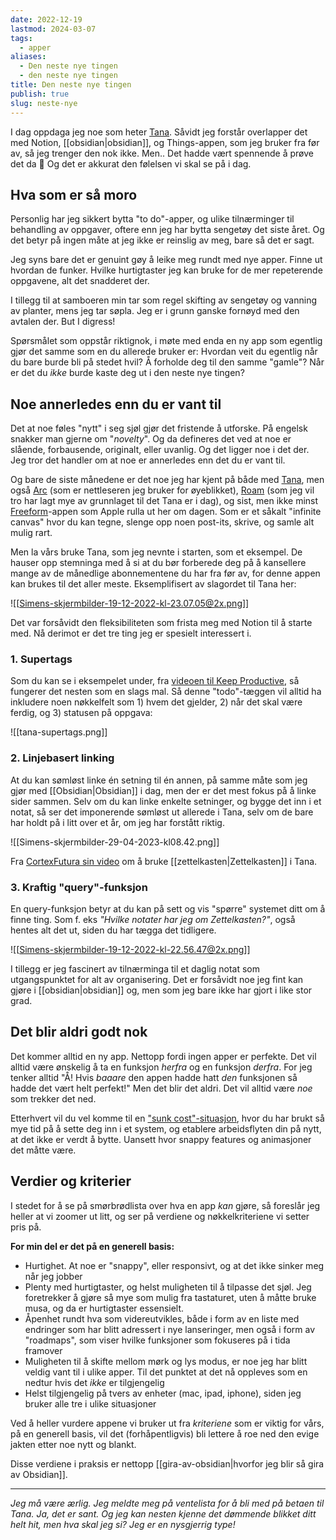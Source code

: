 ```yaml
---
date: 2022-12-19
lastmod: 2024-03-07
tags:
  - apper
aliases:
  - Den neste nye tingen
  - den neste nye tingen
title: Den neste nye tingen
publish: true
slug: neste-nye
---
```


I dag oppdaga jeg noe som heter [Tana](https://tana.inc/?ref=simen-skriver). Såvidt jeg forstår overlapper det med Notion, [[obsidian|obsidian]], og Things-appen, som jeg bruker fra før av, så jeg trenger den nok ikke. Men.. Det hadde vært spennende å prøve det da 🤔 Og det er akkurat den følelsen vi skal se på i dag.

## Hva som er så moro

Personlig har jeg sikkert bytta "to do"-apper, og ulike tilnærminger til behandling av oppgaver, oftere enn jeg har bytta sengetøy det siste året. Og det betyr på ingen måte at jeg ikke er reinslig av meg, bare så det er sagt.

Jeg syns bare det er genuint gøy å leike meg rundt med nye apper. Finne ut hvordan de funker. Hvilke hurtigtaster jeg kan bruke for de mer repeterende oppgavene, alt det snadderet der.

I tillegg til at samboeren min tar som regel skifting av sengetøy og vanning av planter, mens jeg tar søpla. Jeg er i grunn ganske fornøyd med den avtalen der. But I digress!

Spørsmålet som oppstår riktignok, i møte med enda en ny app som egentlig gjør det samme som en du allerede bruker er: Hvordan veit du egentlig når du bare burde bli på stedet hvil? Å forholde deg til den samme "gamle"? Når er det du _ikke_ burde kaste deg ut i den neste nye tingen?

## Noe annerledes enn du er vant til

Det at noe føles "nytt" i seg sjøl gjør det fristende å utforske. På engelsk snakker man gjerne om "_novelty_". Og da defineres det ved at noe er slående, forbausende, originalt, eller uvanlig. Og det ligger noe i det der. Jeg tror det handler om at noe er annerledes enn det du er vant til.

Og bare de siste månedene er det noe jeg har kjent på både med [Tana](https://tana.inc/?ref=simen-skriver), men også [Arc](https://arc.net/?ref=simen-skriver) (som er nettleseren jeg bruker for øyeblikket), [Roam](https://roamresearch.com/?ref=simen-skriver) (som jeg vil tro har lagt mye av grunnlaget til det Tana er i dag), og sist, men ikke minst [Freeform](https://www.apple.com/no/newsroom/2022/12/apple-launches-freeform-a-powerful-new-app-designed-for-creative-collaboration/?ref=simen-skriver)-appen som Apple rulla ut her om dagen. Som er et såkalt "infinite canvas" hvor du kan tegne, slenge opp noen post-its, skrive, og samle alt mulig rart.

Men la vårs bruke Tana, som jeg nevnte i starten, som et eksempel. De hauser opp stemninga med å si at du bør forberede deg på å kansellere mange av de månedlige abonnementene du har fra før av, for denne appen kan brukes til det aller meste. Eksemplifisert av slagordet til Tana her:

![[Simens-skjermbilder-19-12-2022-kl-23.07.05@2x.png]]

Det var forsåvidt den fleksibiliteten som frista meg med Notion til å starte med. Nå derimot er det tre ting jeg er spesielt interessert i.

### 1. Supertags

Som du kan se i eksempelet under, fra [videoen til Keep Productive](https://www.youtube.com/watch?v=TaOOkOOhRcM&ref=simen-skriver), så fungerer det nesten som en slags mal. Så denne "todo"-tæggen vil alltid ha inkludere noen nøkkelfelt som 1) hvem det gjelder, 2) når det skal være ferdig, og 3) statusen på oppgava:

![[tana-supertags.png]]

### 2. Linjebasert linking

At du kan sømløst linke én setning til én annen, på samme måte som jeg gjør med [[Obsidian|Obsidian]] i dag, men der er det mest fokus på å linke sider sammen. Selv om du kan linke enkelte setninger, og bygge det inn i et notat, så ser det imponerende sømløst ut allerede i Tana, selv om de bare har holdt på i litt over et år, om jeg har forstått riktig.

![[Simens-skjermbilder-29-04-2023-kl08.42.png]]

Fra [CortexFutura sin video](https://www.youtube.com/watch?v=wvvsTD2RzKE&t=662s&ref=simen-skriver) om å bruke [[zettelkasten|Zettelkasten]] i Tana.

### 3. Kraftig "query"-funksjon

En query-funksjon betyr at du kan på sett og vis "spørre" systemet ditt om å finne ting. Som f. eks _"Hvilke notater har jeg om Zettelkasten?"_, også hentes alt det ut, siden du har tægga det tidligere.

![[Simens-skjermbilder-19-12-2022-kl-22.56.47@2x.png]]

I tillegg er jeg fascinert av tilnærminga til et daglig notat som utgangspunktet for alt av organisering. Det er forsåvidt noe jeg fint kan gjøre i [[obsidian|obsidian]] og, men som jeg bare ikke har gjort i like stor grad.

## Det blir aldri godt nok

Det kommer alltid en ny app. Nettopp fordi ingen apper er perfekte. Det vil alltid være ønskelig å ta en funksjon _herfra_ og en funksjon _derfra_. For jeg tenker alltid "Å! Hvis _baaare_ den appen hadde hatt _den_ funksjonen så hadde det vært helt perfekt!" Men det blir det aldri. Det vil alltid være _noe_ som trekker det ned.

Etterhvert vil du vel komme til en ["sunk cost"-situasjon](https://snl.no/sunk_cost?ref=simen-skriver), hvor du har brukt så mye tid på å sette deg inn i et system, og etablere arbeidsflyten din på nytt, at det ikke er verdt å bytte. Uansett hvor snappy features og animasjoner det måtte være.

## Verdier og kriterier

I stedet for å se på smørbrødlista over hva en app _kan_ gjøre, så foreslår jeg heller at vi zoomer ut litt, og ser på verdiene og nøkkelkriteriene vi setter pris på.

**For min del er det på en generell basis:**

- Hurtighet. At noe er "snappy", eller responsivt, og at det ikke sinker meg når jeg jobber
- Plenty med hurtigtaster, og helst muligheten til å tilpasse det sjøl. Jeg foretrekker å gjøre så mye som mulig fra tastaturet, uten å måtte bruke musa, og da er hurtigtaster essensielt.
- Åpenhet rundt hva som videreutvikles, både i form av en liste med endringer som har blitt adressert i nye lanseringer, men også i form av "roadmaps", som viser hvilke funksjoner som fokuseres på i tida framover
- Muligheten til å skifte mellom mørk og lys modus, er noe jeg har blitt veldig vant til i ulike apper. Til det punktet at det nå oppleves som en nedtur hvis det _ikke_ er tilgjengelig
- Helst tilgjengelig på tvers av enheter (mac, ipad, iphone), siden jeg bruker alle tre i ulike situasjoner

Ved å heller vurdere appene vi bruker ut fra _kriteriene_ som er viktig for vårs, på en generell basis, vil det (forhåpentligvis) bli lettere å roe ned den evige jakten etter noe nytt og blankt.

Disse verdiene i praksis er nettopp [[gira-av-obsidian|hvorfor jeg blir så gira av Obsidian]].

---

_Jeg må være ærlig. Jeg meldte meg på ventelista for å bli med på betaen til Tana. Ja, det er sant. Og jeg kan nesten kjenne det dømmende blikket ditt helt hit, men hva skal jeg si? Jeg er en nysgjerrig type!_
